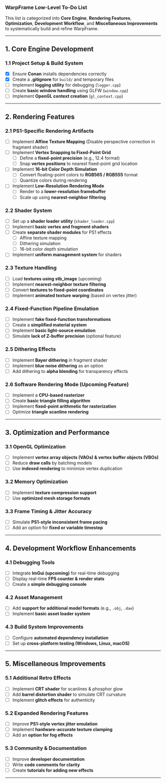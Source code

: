 ### **WarpFrame Low-Level To-Do List**  

This list is categorized into **Core Engine**, **Rendering Features**, **Optimization**, **Development Workflow**, and **Miscellaneous Improvements** to systematically build and refine WarpFrame.

---

## **1. Core Engine Development**  
### **1.1 Project Setup & Build System**
- [x] Ensure **Conan** installs dependencies correctly  
- [x] Create a **.gitignore** for `build/` and temporary files  
- [ ] Implement **logging utility** for debugging (`logger.cpp`)  
- [ ] Create **basic window handling** using GLFW (`window.cpp`)  
- [ ] Implement **OpenGL context creation** (`gl_context.cpp`)  

---

## **2. Rendering Features**  
### **2.1 PS1-Specific Rendering Artifacts**  
- [ ] Implement **Affine Texture Mapping** (Disable perspective correction in fragment shader)  
- [ ] Implement **Vertex Snapping to Fixed-Point Grid**  
  - [ ] Define a **fixed-point precision** (e.g., 12.4 format)  
  - [ ] Snap **vertex positions** to nearest fixed-point grid location  
- [ ] Implement **16-bit Color Depth Simulation**  
  - [ ] Convert floating-point colors to **RGB565 / RGB555** format  
  - [ ] Quantize colors during rendering  
- [ ] Implement **Low-Resolution Rendering Mode**  
  - [ ] Render to a **lower-resolution framebuffer**  
  - [ ] Scale up using **nearest-neighbor filtering**  

### **2.2 Shader System**  
- [ ] Set up a **shader loader utility** (`shader_loader.cpp`)  
- [ ] Implement **basic vertex and fragment shaders**  
- [ ] Create **separate shader modules** for PS1 effects  
  - [ ] Affine texture mapping  
  - [ ] Dithering simulation  
  - [ ] 16-bit color depth simulation  
- [ ] Implement **uniform management system** for shaders  

### **2.3 Texture Handling**  
- [ ] Load **textures using stb_image** (upcoming)  
- [ ] Implement **nearest-neighbor texture filtering**  
- [ ] Convert **textures to fixed-point coordinates**  
- [ ] Implement **animated texture warping** (based on vertex jitter)  

### **2.4 Fixed-Function Pipeline Emulation**  
- [ ] Implement **fake fixed-function transformations**  
- [ ] Create a **simplified material system**  
- [ ] Implement **basic light-source emulation**  
- [ ] Simulate **lack of Z-buffer precision** (optional feature)  

### **2.5 Dithering Effects**  
- [ ] Implement **Bayer dithering** in fragment shader  
- [ ] Implement **blue noise dithering** as an option  
- [ ] Add dithering to **alpha blending** for transparency effects  

### **2.6 Software Rendering Mode (Upcoming Feature)**  
- [ ] Implement a **CPU-based rasterizer**  
- [ ] Create **basic triangle filling algorithm**  
- [ ] Implement **fixed-point arithmetic for rasterization**  
- [ ] Optimize **triangle scanline rendering**  

---

## **3. Optimization and Performance**  
### **3.1 OpenGL Optimization**  
- [ ] Implement **vertex array objects (VAOs) & vertex buffer objects (VBOs)**  
- [ ] Reduce **draw calls** by batching models  
- [ ] Use **indexed rendering** to minimize vertex duplication  

### **3.2 Memory Optimization**  
- [ ] Implement **texture compression support**  
- [ ] Use **optimized mesh storage formats**  

### **3.3 Frame Timing & Jitter Accuracy**  
- [ ] Simulate **PS1-style inconsistent frame pacing**  
- [ ] Add an option for **fixed or variable timestep**  

---

## **4. Development Workflow Enhancements**  
### **4.1 Debugging Tools**  
- [ ] Integrate **ImGui (upcoming)** for real-time debugging  
- [ ] Display real-time **FPS counter & render stats**  
- [ ] Create a **simple debugging console**  

### **4.2 Asset Management**  
- [ ] Add **support for additional model formats** (e.g., `.obj`, `.dae`)  
- [ ] Implement **basic asset loader system**  

### **4.3 Build System Improvements**  
- [ ] Configure **automated dependency installation**  
- [ ] Set up **cross-platform testing (Windows, Linux, macOS)**  

---

## **5. Miscellaneous Improvements**  
### **5.1 Additional Retro Effects**  
- [ ] Implement **CRT shader** for scanlines & phosphor glow  
- [ ] Add **barrel distortion shader** to simulate CRT curvature  
- [ ] Implement **glitch effects** for authenticity  

### **5.2 Expanded Rendering Features**  
- [ ] Improve **PS1-style vertex jitter emulation**  
- [ ] Implement **hardware-accurate texture clamping**  
- [ ] Add an **option for fog effects**  

### **5.3 Community & Documentation**  
- [ ] Improve **developer documentation**  
- [ ] Write **code comments for clarity**  
- [ ] Create **tutorials for adding new effects**  

---
